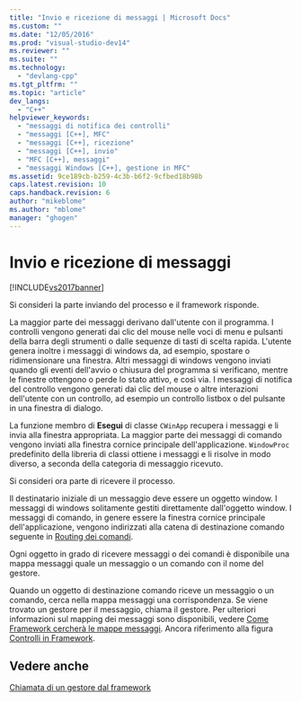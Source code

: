 ```yaml
---
title: "Invio e ricezione di messaggi | Microsoft Docs"
ms.custom: ""
ms.date: "12/05/2016"
ms.prod: "visual-studio-dev14"
ms.reviewer: ""
ms.suite: ""
ms.technology: 
  - "devlang-cpp"
ms.tgt_pltfrm: ""
ms.topic: "article"
dev_langs: 
  - "C++"
helpviewer_keywords: 
  - "messaggi di notifica dei controlli"
  - "messaggi [C++], MFC"
  - "messaggi [C++], ricezione"
  - "messaggi [C++], invio"
  - "MFC [C++], messaggi"
  - "messaggi Windows [C++], gestione in MFC"
ms.assetid: 9ce189cb-b259-4c3b-b6f2-9cfbed18b98b
caps.latest.revision: 10
caps.handback.revision: 6
author: "mikeblome"
ms.author: "mblome"
manager: "ghogen"
---
```

# Invio e ricezione di messaggi
[!INCLUDE[vs2017banner](../assembler/inline/includes/vs2017banner.md)]

Si consideri la parte inviando del processo e il framework risponde.  
  
 La maggior parte dei messaggi derivano dall'utente con il programma.  I controlli vengono generati dai clic del mouse nelle voci di menu e pulsanti della barra degli strumenti o dalle sequenze di tasti di scelta rapida.  L'utente genera inoltre i messaggi di windows da, ad esempio, spostare o ridimensionare una finestra.  Altri messaggi di windows vengono inviati quando gli eventi dell'avvio o chiusura del programma si verificano, mentre le finestre ottengono o perde lo stato attivo, e così via.  I messaggi di notifica del controllo vengono generati dai clic del mouse o altre interazioni dell'utente con un controllo, ad esempio un controllo listbox o del pulsante in una finestra di dialogo.  
  
 La funzione membro di **Esegui** di classe `CWinApp` recupera i messaggi e li invia alla finestra appropriata.  La maggior parte dei messaggi di comando vengono inviati alla finestra cornice principale dell'applicazione.  `WindowProc` predefinito della libreria di classi ottiene i messaggi e li risolve in modo diverso, a seconda della categoria di messaggio ricevuto.  
  
 Si consideri ora parte di ricevere il processo.  
  
 Il destinatario iniziale di un messaggio deve essere un oggetto window.  I messaggi di windows solitamente gestiti direttamente dall'oggetto window.  I messaggi di comando, in genere essere la finestra cornice principale dell'applicazione, vengono indirizzati alla catena di destinazione comando seguente in [Routing dei comandi](../mfc/command-routing.md).  
  
 Ogni oggetto in grado di ricevere messaggi o dei comandi è disponibile una mappa messaggi quale un messaggio o un comando con il nome del gestore.  
  
 Quando un oggetto di destinazione comando riceve un messaggio o un comando, cerca nella mappa messaggi una corrispondenza.  Se viene trovato un gestore per il messaggio, chiama il gestore.  Per ulteriori informazioni sul mapping dei messaggi sono disponibili, vedere [Come Framework cercherà le mappe messaggi](../mfc/how-the-framework-searches-message-maps.md).  Ancora riferimento alla figura [Controlli in Framework](../mfc/user-interface-objects-and-command-ids.md).  
  
## Vedere anche  
 [Chiamata di un gestore dal framework](../mfc/how-the-framework-calls-a-handler.md)